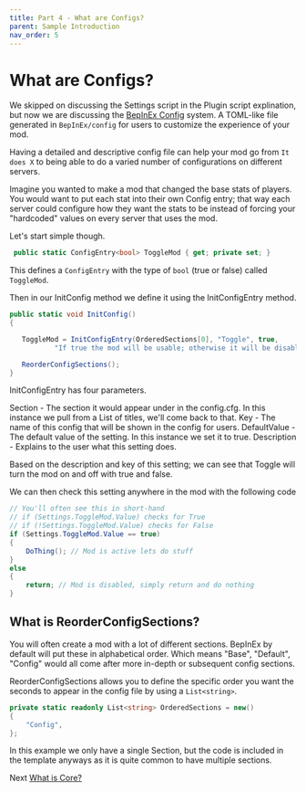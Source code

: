 ```yaml
---
title: Part 4 - What are Configs?
parent: Sample Introduction
nav_order: 5
---
```


# What are Configs?
We skipped on discussing the Settings script in the Plugin script explination, but now we are discussing the [BepInEx Config](https://docs.bepinex.dev/articles/user_guide/configuration.html) system. A TOML-like file generated in `BepInEx/config` for users to customize the experience of your mod. 

Having a detailed and descriptive config file can help your mod go from `It does X` to being able to do a varied number of configurations on different servers. 

Imagine you wanted to make a mod that changed the base stats of players. You would want to put each stat into their own Config entry; that way each server could configure how they want the stats to be instead of forcing your "hardcoded" values on every server that uses the mod. 

Let's start simple though. 

```csharp
 public static ConfigEntry<bool> ToggleMod { get; private set; }
 ```
 This defines a `ConfigEntry` with the type of `bool` (true or false) called `ToggleMod`. 

 Then in our InitConfig method we define it using the InitConfigEntry method. 
 ```csharp
 public static void InitConfig()
{

    ToggleMod = InitConfigEntry(OrderedSections[0], "Toggle", true,
            "If true the mod will be usable; otherwise it will be disabled.");

    ReorderConfigSections();
}
```
InitConfigEntry has four parameters. 

Section - The section it would appear under in the config.cfg. In this instance we pull from a List of titles, we'll come back to that. 
Key - The name of this config that will be shown in the config for users.
DefaultValue - The default value of the setting. In this instance we set it to true.
Description - Explains to the user what this setting does. 

Based on the description and key of this setting; we can see that Toggle will turn the mod on and off with true and false. 

We can then check this setting anywhere in the mod with the following code
```csharp
// You'll often see this in short-hand
// if (Settings.ToggleMod.Value) checks for True
// if (!Settings.ToggleMod.Value) checks for False
if (Settings.ToggleMod.Value == true) 
{
    DoThing(); // Mod is active lets do stuff
}
else
{
    return; // Mod is disabled, simply return and do nothing
}
```

## What is ReorderConfigSections?
You will often create a mod with a lot of different sections. BepInEx by default will put these in alphabetical order. Which means "Base", "Default", "Config" would all come after more in-depth or subsequent config sections. 

ReorderConfigSections allows you to define the specific order you want the seconds to appear in the config file by using a `List<string>`.

```csharp
private static readonly List<string> OrderedSections = new()
{
    "Config",
};
```
In this example we only have a single Section, but the code is included in the template anyways as it is quite common to have multiple sections. 

Next [What is Core?](05_sample_core.md)